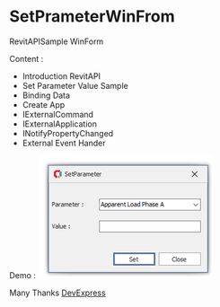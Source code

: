 # SetPrameterWinFrom
RevitAPISample WinForm

Content :
- Introduction RevitAPI 
- Set Parameter Value Sample
- Binding Data 
- Create App
- IExternalCommand
- IExternalApplication
- INotifyPropertyChanged
- External Event Hander

Demo :
![](RevitAPISamPle/SetPrameter.png)

Many Thanks <a href="https://github.com/DevExpress" target="_blank">DevExpress</a> 
